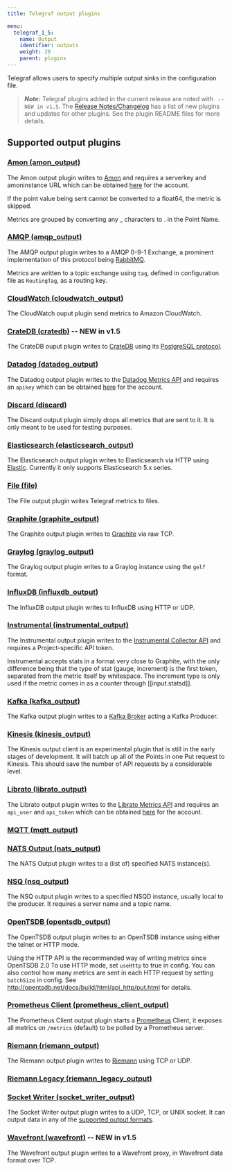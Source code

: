 ```yaml
---
title: Telegraf output plugins

menu:
  telegraf_1_5:
    name: Output
    identifier: outputs
    weight: 20
    parent: plugins
---
```


Telegraf allows users to specify multiple output sinks in the configuration file.

> ***Note:*** Telegraf plugins added in the current release are noted with ` -- NEW in v1.5`.
>The [Release Notes/Changelog](/telegraf/v1.5/about_the_project/release-notes-changelog) has a list of new plugins and updates for other plugins. See the plugin README files for more details.

## Supported output plugins

### [Amon (amon_output)](https://github.com/influxdata/telegraf/tree/release-1.5/plugins/outputs/amon)

The Amon output plugin writes to [Amon](https://www.amon.cx) and requires a serverkey and amoninstance URL which can be obtained [here](https://www.amon.cx/docs/monitoring/) for the account.

If the point value being sent cannot be converted to a float64, the metric is skipped.

Metrics are grouped by converting any _ characters to . in the Point Name.

### [AMQP (amqp_output)](https://github.com/influxdata/telegraf/tree/release-1.5/plugins/outputs/amqp)

The AMQP output plugin writes to a AMQP 0-9-1 Exchange, a prominent implementation of this protocol being [RabbitMQ](https://www.rabbitmq.com/).

Metrics are written to a topic exchange using `tag`, defined in configuration file as `RoutingTag`, as a routing key.

### [CloudWatch (cloudwatch_output)](https://github.com/influxdata/telegraf/tree/release-1.5/plugins/outputs/cloudwatch)

The CloudWatch ouput plugin send metrics to Amazon CloudWatch.

### [CrateDB (cratedb)](https://github.com/influxdata/telegraf/tree/master/plugins/outputs/cratedb) -- NEW in v1.5

The CrateDB ouput plugin writes to [CrateDB](https://crate.io/) using its [PostgreSQL protocol](https://crate.io/docs/crate/reference/protocols/postgres.html).

### [Datadog (datadog_output)](https://github.com/influxdata/telegraf/tree/release-1.5/plugins/outputs/datadog)

The Datadog output plugin writes to the [Datadog Metrics API](http://docs.datadoghq.com/api/#metrics) and requires an `apikey` which can be obtained [here](https://app.datadoghq.com/account/settings#api) for the account.

### [Discard (discard)](https://github.com/influxdata/telegraf/tree/release-1.5/plugins/outputs/discard)

The Discard output plugin simply drops all metrics that are sent to it. It is only meant to be used for testing purposes.

### [Elasticsearch (elasticsearch_output)](https://github.com/influxdata/telegraf/tree/release-1.5/plugins/outputs/elasticsearch)

The Elasticsearch output plugin writes to Elasticsearch via HTTP using [Elastic](http://olivere.github.io/elastic/). Currently it only supports Elasticsearch 5.x series.

### [File (file)](https://github.com/influxdata/telegraf/tree/release-1.5/plugins/outputs/file)

The File output plugin writes Telegraf metrics to files.

### [Graphite (graphite_output)](https://github.com/influxdata/telegraf/tree/release-1.5/plugins/outputs/graphite)

The Graphite output plugin writes to [Graphite](http://graphite.readthedocs.org/en/latest/index.html) via raw TCP.

### [Graylog (graylog_output)](https://github.com/influxdata/telegraf/tree/release-1.5/plugins/outputs/graylog)

The Graylog output plugin writes to a Graylog instance using the `gelf` format.

### [InfluxDB (influxdb_output)](https://github.com/influxdata/telegraf/tree/release-1.5/plugins/outputs/influxdb)

The InfluxDB output plugin writes to InfluxDB using HTTP or UDP.

### [Instrumental (instrumental_output)](https://github.com/influxdata/telegraf/tree/release-1.5/plugins/outputs/instrumental)

The Instrumental output plugin writes to the [Instrumental Collector API](https://instrumentalapp.com/docs/tcp-collector) and requires a Project-specific API token.

Instrumental accepts stats in a format very close to Graphite, with the only difference being that the type of stat (gauge, increment) is the first token, separated from the metric itself by whitespace. The increment type is only used if the metric comes in as a counter through [[input.statsd]].

### [Kafka (kafka_output)](https://github.com/influxdata/telegraf/tree/release-1.5/plugins/outputs/kafka)

The Kafka output plugin writes to a [Kafka Broker](http://kafka.apache.org/07/quickstart.html) acting a Kafka Producer.

### [Kinesis (kinesis_output)](https://github.com/influxdata/telegraf/tree/release-1.5/plugins/outputs/kinesis)

The Kinesis output client is an experimental plugin that is still in the early stages of development. It will batch up all of the Points in one Put request to Kinesis. This should save the number of API requests by a considerable level.

### [Librato (librato_output)](https://github.com/influxdata/telegraf/tree/release-1.5/plugins/outputs/librato)

The Librato output plugin writes to the [Librato Metrics API](http://dev.librato.com/v1/metrics#metrics) and requires an `api_user` and `api_token` which can be obtained [here](https://metrics.librato.com/account/api_tokens) for the account.

### [MQTT (mqtt_output)](https://github.com/influxdata/telegraf/tree/release-1.5/plugins/outputs/mqtt)


### [NATS Output (nats_output)](https://github.com/influxdata/telegraf/tree/release-1.5/plugins/outputs/nats)

The NATS Output plugin writes to a (list of) specified NATS instance(s).

### [NSQ (nsq_output)](https://github.com/influxdata/telegraf/tree/release-1.5/plugins/outputs/nsq)

The NSQ output plugin writes to a specified NSQD instance, usually local to the producer. It requires a server name and a topic name.

### [OpenTSDB (opentsdb_output)](https://github.com/influxdata/telegraf/tree/release-1.5/plugins/outputs/opentsdb)

The OpenTSDB output plugin writes to an OpenTSDB instance using either the telnet or HTTP mode.

Using the HTTP API is the recommended way of writing metrics since OpenTSDB 2.0 To use HTTP mode, set `useHttp` to true in config. You can also control how many metrics are sent in each HTTP request by setting `batchSize` in config. See http://opentsdb.net/docs/build/html/api_http/put.html for details.

### [Prometheus Client (prometheus_client_output)](https://github.com/influxdata/telegraf/tree/release-1.5/plugins/outputs/prometheus_client)

The Prometheus Client output plugin starts a [Prometheus](https://prometheus.io/) Client, it exposes all metrics on `/metrics` (default) to be polled by a Prometheus server.

### [Riemann (riemann_output)](https://github.com/influxdata/telegraf/tree/release-1.5/plugins/outputs/riemann)

The Riemann output plugin writes to [Riemann](http://riemann.io/) using TCP or UDP.

### [Riemann Legacy (riemann_legacy_output)](https://github.com/influxdata/telegraf/tree/release-1.5/plugins/outputs/riemann_legacy)


### [Socket Writer (socket_writer_output)](https://github.com/influxdata/telegraf/tree/release-1.5/plugins/outputs/socket_writer)

The Socket Writer output plugin writes to a UDP, TCP, or UNIX socket. It can output data in any of the [supported output formats](https://github.com/influxdata/telegraf/blob/master/docs/DATA_FORMATS_OUTPUT.md).

### [Wavefront (wavefront)](https://github.com/influxdata/telegraf/tree/release-1.5/plugins/outputs/wavefront/README.md) -- NEW in v1.5

The Wavefront output plugin writes to a Wavefront proxy, in Wavefront data format over TCP.
